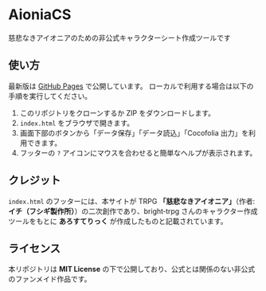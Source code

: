 # AioniaCS
慈悲なきアイオニアのための非公式キャラクターシート作成ツールです

## 使い方

最新版は [GitHub Pages](https://ktakahiro1729.github.io/AioniaCS/) で公開しています。
ローカルで利用する場合は以下の手順を実行してください。

1. このリポジトリをクローンするか ZIP をダウンロードします。
2. `index.html` をブラウザで開きます。
3. 画面下部のボタンから「データ保存」「データ読込」「Cocofolia 出力」を利用できます。
4. フッターの `?` アイコンにマウスを合わせると簡単なヘルプが表示されます。

## クレジット

`index.html` のフッターには、本サイトが TRPG **「慈悲なきアイオニア」**（作者: **イチ（フシギ製作所）**）の二次創作であり、bright‑trpg さんのキャラクター作成ツールをもとに **あろすてりっく** が作成したものと記載されています。

## ライセンス

本リポジトリは **MIT License** の下で公開しており、公式とは関係のない非公式のファンメイド作品です。
